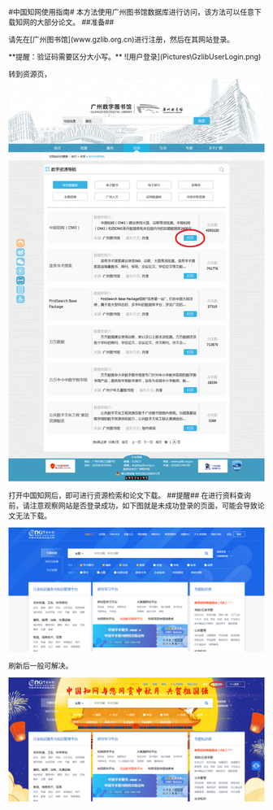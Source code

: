 #中国知网使用指南#
本方法使用广州图书馆数据库进行访问，该方法可以任意下载知网的大部分论文。
##准备##
<p>请先在[广州图书馆](www.gzlib.org.cn)进行注册，然后在其网站登录。</P>
**提醒：验证码需要区分大小写。**
![用户登录](Pictures\GzlibUserLogin.png)

转到资源页，
![电子数据库](Pictures\GzlibChoose.png)

打开中国知网后，即可进行资源检索和论文下载。
##提醒##
在进行资料查询前，请注意观察网站是否登录成功，如下图就是未成功登录的页面，可能会导致论文无法下载。

![CNKI](Pictures\CNKIMain.png)

刷新后一般可解决。

![CNKI](Pictures\CNKINew.png)